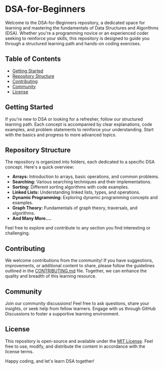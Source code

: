 # DSA-for-Beginners

Welcome to the DSA-for-Beginners repository, a dedicated space for learning and mastering the fundamentals of Data Structures and Algorithms (DSA). Whether you're a programming novice or an experienced coder seeking to reinforce your skills, this repository is designed to guide you through a structured learning path and hands-on coding exercises.

## Table of Contents

- [Getting Started](#getting-started)
- [Repository Structure](#repository-structure)
- [Contributing](#contributing)
- [Community](#community)
- [License](#license)

## Getting Started

If you're new to DSA or looking for a refresher, follow our structured learning path. Each concept is accompanied by clear explanations, code examples, and problem statements to reinforce your understanding. Start with the basics and progress to more advanced topics.

## Repository Structure

The repository is organized into folders, each dedicated to a specific DSA concept. Here's a quick overview:

- **Arrays:** Introduction to arrays, basic operations, and common problems.
- **Searching:** Various searching techniques and their implementations.
- **Sorting:** Different sorting algorithms with code examples.
- **Linked Lists:** Understanding linked lists, types, and operations.
- **Dynamic Programming:** Exploring dynamic programming concepts and examples.
- **Graph Theory:** Fundamentals of graph theory, traversals, and algorithms.
- **And Many More....**

Feel free to explore and contribute to any section you find interesting or challenging.

## Contributing

We welcome contributions from the community! If you have suggestions, improvements, or additional content to share, please follow the guidelines outlined in the [CONTRIBUTING.md](CONTRIBUTING.md) file. Together, we can enhance the quality and breadth of this learning resource.

## Community

Join our community discussions! Feel free to ask questions, share your insights, or seek help from fellow learners. Engage with us through GitHub Discussions to foster a supportive learning environment.

## License

This repository is open-source and available under the [MIT License](LICENSE). Feel free to use, modify, and distribute the content in accordance with the license terms.

Happy coding, and let's learn DSA together!

